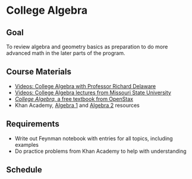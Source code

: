 # College Algebra

## Goal

To review algebra and geometry basics as preparation to do more advanced math in the later parts of the program.

## Course Materials

- [Videos: College Algebra with Professor Richard Delaware](https://www.youtube.com/playlist?list=PLDE28CF08BD313B2A)
- [Videos: College Algebra lectures from Missouri State University](https://www.youtube.com/playlist?list=PLdLiRaajwSXTQcn7Me-mXHBMz0u-0oAF0)
- [_College Algebra,_ a free textbook from OpenStax](https://cnx.org/contents/mwjClAV_@8.11:iKCx0cHP@7/)
- Khan Academy, [Algebra 1](https://www.khanacademy.org/math/algebra) and [Algebra 2](https://www.khanacademy.org/math/algebra2) resources

## Requirements

- Write out Feynman notebook with entries for all topics, including examples
- Do practice problems from Khan Academy to help with understanding

## Schedule
